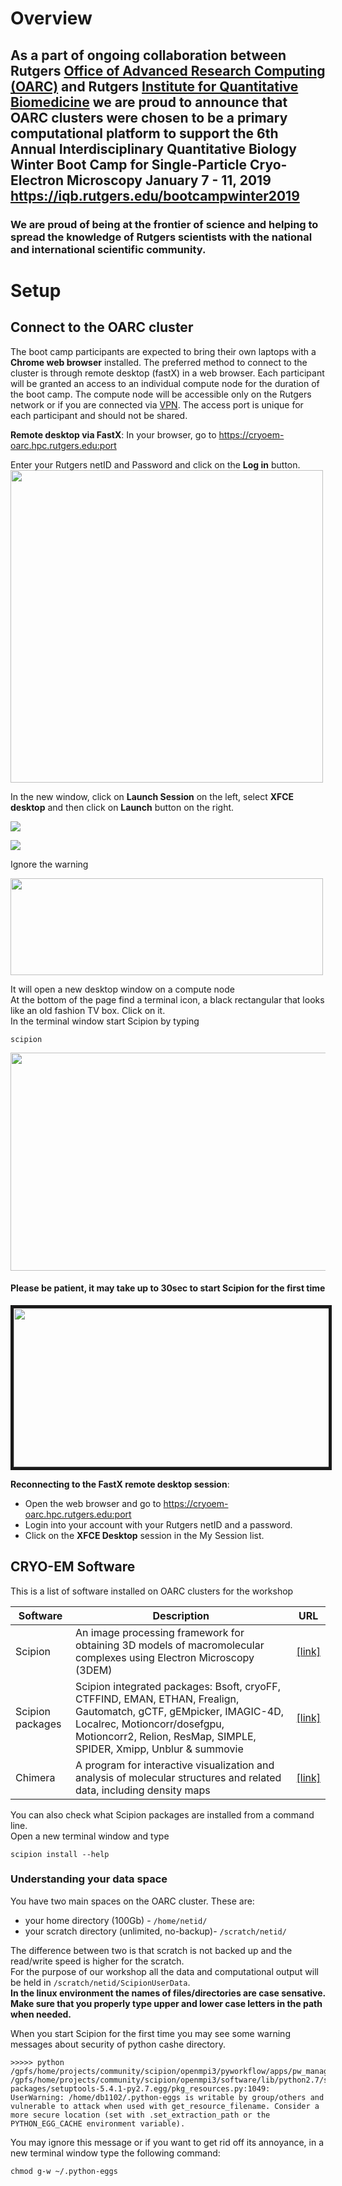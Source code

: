 # Overview

## As a part of ongoing collaboration between Rutgers [**Office of Advanced Research Computing (OARC)**](http://oarc.rutgers.edu) and Rutgers [**Institute for Quantitative Biomedicine**](http://iqb.rutgers.edu/) we are proud to announce that OARC clusters were chosen to be a primary computational platform to support the 6th Annual Interdisciplinary Quantitative Biology Winter Boot Camp for  Single-Particle Cryo-Electron Microscopy January 7 - 11, 2019 https://iqb.rutgers.edu/bootcampwinter2019

### We are proud of being at the frontier of science and helping to spread the knowledge of Rutgers scientists with the  national and international scientific community.

# Setup

## Connect to the OARC cluster 
The boot camp participants are expected to bring their own laptops with a **Chrome web browser** installed.
The preferred method to connect to the cluster is through remote desktop (fastX) in a web browser.
Each participant will be granted an access to an individual compute node for the duration of the boot camp. 
The compute node will be accessible only on the Rutgers network or if you are connected via [VPN](https://ssl-vpn.rutgers.edu/dana-na/auth/url_default/welcome.cgi). The access port is unique for each participant and should not be shared.


 **Remote desktop via FastX**: 
 In your browser, go to https://cryoem-oarc.hpc.rutgers.edu:port <p>
 Enter your Rutgers netID and Password and click on the **Log in** button.
 <img src="https://github.com/rutgers-oarc/training/blob/master/workshops/fastX_login.png" width="500" height="500" center> <p>
 
 In the new window, click on **Launch Session** on the left, select **XFCE desktop** and then click on **Launch** button on the right.<p>
<img src="https://github.com/rutgers-oarc/training/blob/master/workshops/FX_sessions.png"> 
  
<img src="https://github.com/rutgers-oarc/training/blob/master/workshops/FX_XFCE.png"> 
<p> 
 Ignore the warning<p> 
 <img src="https://github.com/rutgers-oarc/training/blob/master/workshops/FX_popup.png" width="500" height="155" center> 
<p>
 It will open a new desktop window on a compute node<br> 
 At the bottom of the page find a terminal icon, a black rectangular that looks like an old fashion TV box. Click on it. <br>
 In the terminal window start Scipion by typing <br>
 
 ```
 scipion
 ```  
 <p><p>
 
 <img src="https://github.com/rutgers-oarc/training/blob/master/workshops/FX_desktop.png" width="600" height="349"> <p> 
 
 #### Please be patient, it may take up to 30sec to start Scipion for the first time <p>

 <img src="https://github.com/rutgers-oarc/training/blob/master/workshops/scipion_projects.png" border="5" width="600" height="254"> <p>
  
 
 **Reconnecting to the FastX remote desktop session**:
 - Open the web browser and go to https://cryoem-oarc.hpc.rutgers.edu:port <br>
 - Login into your account with your Rutgers netID and a password.<br>
 - Click on the **XFCE Desktop** session in the My Session list. <br>
 





## CRYO-EM Software

This is a list of software installed on OARC clusters for the workshop

|Software|Description|URL|
|------|-----------------------------|-----------------------|
|Scipion|An image processing framework for obtaining 3D models of macromolecular complexes using Electron Microscopy (3DEM)|[[link]](https://github.com/I2PC/scipion/wiki)|
|Scipion packages|Scipion integrated packages: Bsoft, cryoFF, CTFFIND, EMAN, ETHAN, Frealign, Gautomatch, gCTF, gEMpicker, IMAGIC-4D, Localrec, Motioncorr/dosefgpu, Motioncorr2, Relion, ResMap, SIMPLE, SPIDER, Xmipp, Unblur & summovie|[[link]](https://github.com/I2counting)|
|Chimera|A program for interactive visualization and analysis of molecular structures and related data, including density maps|[[link]](https://www.cgl.ucsf.edu/chimera/)| <p>
 
You can also check what Scipion packages are installed from a command line.<br>
Open a new terminal window and type
```
scipion install --help
```



### Understanding your data space

You have two main spaces on the OARC cluster. These are: 

- your home directory (100Gb) - `/home/netid/` 
- your scratch directory (unlimited, no-backup)- `/scratch/netid/` 

The difference between two is that scratch is not backed up and the read/write speed is higher for the scratch. <br> 
For the purpose of our workshop all the data and computational output will be held in `/scratch/netid/ScipionUserData`.<br>
**In the linux environment the names of files/directories are case sensative. Make sure that you properly type upper and lower case letters in the path when needed.**  <p>

When you start Scipion for the first time you may see some warning messages about security of python cashe directory. 
```
>>>>> python  /gpfs/home/projects/community/scipion/openmpi3/pyworkflow/apps/pw_manager.py 
/gpfs/home/projects/community/scipion/openmpi3/software/lib/python2.7/site-packages/setuptools-5.4.1-py2.7.egg/pkg_resources.py:1049: UserWarning: /home/db1102/.python-eggs is writable by group/others and vulnerable to attack when used with get_resource_filename. Consider a more secure location (set with .set_extraction_path or the PYTHON_EGG_CACHE environment variable).
```
You may ignore this message or if you want to get rid off its annoyance, in a new terminal window type the following command:
```
chmod g-w ~/.python-eggs
```





